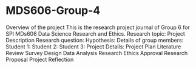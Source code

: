# MDS606-Group-4
Overview of the project
This is the research project journal of Group 6 for SPl MDs606 Data Science Research and Ethics.
Research topic:
Project Description
Research question:
Hypothesis:
Details of group members:
Student 1:
Student 2:
Student 3:
Project Details:
Project Plan
Literature Review
Survey Design
Data Analysis
Research Ethics Approval
Research Proposal
Project Reflection
